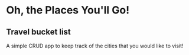 # Oh, the Places You'll Go!
## Travel bucket list
A simple CRUD app to keep track of the cities that you would like to visit!

